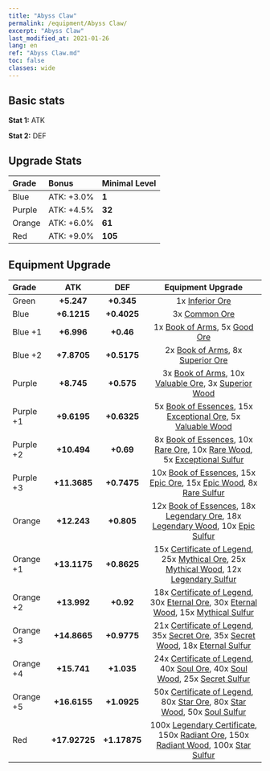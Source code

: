 ```yaml
---
title: "Abyss Claw"
permalink: /equipment/Abyss Claw/
excerpt: "Abyss Claw"
last_modified_at: 2021-01-26
lang: en
ref: "Abyss Claw.md"
toc: false
classes: wide
---
```


## Basic stats
 **Stat 1:** ATK

 **Stat 2:** DEF

## Upgrade Stats
  |     Grade    |   Bonus | Minimal Level | 
  |:-------------|:--------|:--------------| 
  | Blue | ATK: +3.0% | **1** | 
  | Purple | ATK: +4.5% | **32** | 
  | Orange | ATK: +6.0% | **61** | 
  | Red | ATK: +9.0% | **105** | 


## Equipment Upgrade
  |          Grade      | ATK | DEF | Equipment Upgrade |
  |:--------------------|:---------:|:---------:|:----------------:|
  | Green | **+5.247** | **+0.345** | 1x [ Inferior Ore](/Items/mat_103/) |
  | Blue | **+6.1215** | **+0.4025** | 3x [ Common Ore](/Items/mat_39/) |
  | Blue +1 | **+6.996** | **+0.46** | 1x [ Book of Arms](/Items/mat_32/), 5x [ Good Ore](/Items/mat_78/) |
  | Blue +2 | **+7.8705** | **+0.5175** | 2x [ Book of Arms](/Items/mat_71/), 8x [ Superior Ore](/Items/mat_13/) |
  | Purple | **+8.745** | **+0.575** | 3x [ Book of Arms](/Items/mat_6/), 10x [ Valuable Ore](/Items/mat_55/), 3x [ Superior Wood](/Items/mat_28/) |
  | Purple +1 | **+9.6195** | **+0.6325** | 5x [ Book of Essences](/Items/mat_44/), 15x [ Exceptional Ore](/Items/mat_67/), 5x [ Valuable Wood](/Items/mat_43/) |
  | Purple +2 | **+10.494** | **+0.69** | 8x [ Book of Essences](/Items/mat_84/), 10x [ Rare Ore](/Items/mat_2/), 10x [ Rare Wood](/Items/mat_14/), 5x [ Exceptional Sulfur](/Items/mat_1/) |
  | Purple +3 | **+11.3685** | **+0.7475** | 10x [ Book of Essences](/Items/mat_20/), 15x [ Epic Ore](/Items/mat_42/), 15x [ Epic Wood](/Items/mat_57/), 8x [ Rare Sulfur](/Items/mat_46/) |
  | Orange | **+12.243** | **+0.805** | 12x [ Book of Essences](/Items/mat_60/), 18x [ Legendary Ore](/Items/mat_81/), 18x [ Legendary Wood](/Items/mat_93/), 10x [ Epic Sulfur](/Items/mat_83/) |
  | Orange +1 | **+13.1175** | **+0.8625** | 15x [ Certificate of Legend](/Items/mat_96/), 25x [ Mythical Ore](/Items/mat_23/), 25x [ Mythical Wood](/Items/mat_9/), 12x [ Legendary Sulfur](/Items/mat_18/) |
  | Orange +2 | **+13.992** | **+0.92** | 18x [ Certificate of Legend](/Items/mat_25/), 30x [ Eternal Ore](/Items/mat_36/), 30x [ Eternal Wood](/Items/mat_75/), 15x [ Mythical Sulfur](/Items/mat_35/) |
  | Orange +3 | **+14.8665** | **+0.9775** | 21x [ Certificate of Legend](/Items/mat_38/), 35x [ Secret Ore](/Items/mat_99/), 35x [ Secret Wood](/Items/mat_87/), 18x [ Eternal Sulfur](/Items/mat_97/) |
  | Orange +4 | **+15.741** | **+1.035** | 24x [ Certificate of Legend](/Items/mat_100/), 40x [ Soul Ore](/Items/mat_8/), 40x [ Soul Wood](/Items/mat_49/), 25x [ Secret Sulfur](/Items/mat_7/) |
  | Orange +5 | **+16.6155** | **+1.0925** | 50x [ Certificate of Legend](/Items/mat_11/), 80x [ Star Ore](/Items/mat_72/), 80x [ Star Wood](/Items/mat_63/), 50x [ Soul Sulfur](/Items/mat_73/) |
  | Red | **+17.92725** | **+1.17875** | 100x [ Legendary Certificate](/Items/mat_76/), 150x [ Radiant Ore](/Items/mat_88/), 150x [ Radiant Wood](/Items/mat_21/), 100x [ Star Sulfur](/Items/mat_101/) |


